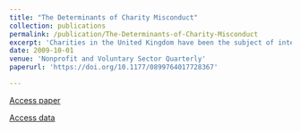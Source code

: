 ```yaml
---
title: "The Determinants of Charity Misconduct"
collection: publications
permalink: /publication/The-Determinants-of-Charity-Misconduct
excerpt: 'Charities in the United Kingdom have been the subject of intense media, political, and public scrutiny in recent times; however, our understanding of the nature, extent, and determinants of charity misconduct is weak. Drawing upon a novel administrative dataset of 25,611 charities for the period 2006-2014 in Scotland, we develop models to predict two dimensions of charity misconduct: regulatory investigation and subsequent action. There have been 2,109 regulatory investigations of 1,566 Scottish charities over the study period, of which 31% resulted in regulatory action being taken. Complaints from members of the public are most likely to trigger an investigation, whereas the most common concerns relate to general governance and misappropriation of assets. Our multivariate analysis reveals a disconnect between the types of charities that are suspected of misconduct and those that are subject to subsequent regulatory action.'
date: 2009-10-01
venue: 'Nonprofit and Voluntary Sector Quarterly'
paperurl: 'https://doi.org/10.1177/0899764017728367'

---
```


[Access paper](https://doi.org/10.1177/0899764017728367)

[Access data](https://datastorre.stir.ac.uk/handle/11667/94)
